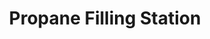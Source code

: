 ---
title: "Propane Filling Station"
url: /greensboro/propane-filling-station/
shop: Gasflaschen
---